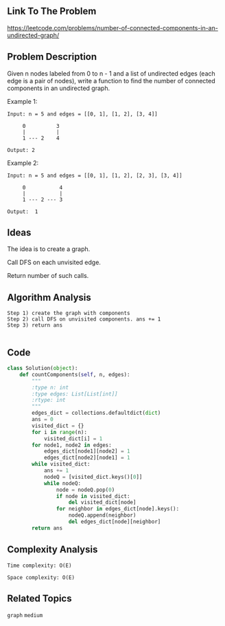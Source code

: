 ## Link To The Problem 
https://leetcode.com/problems/number-of-connected-components-in-an-undirected-graph/

## Problem Description

Given n nodes labeled from 0 to n - 1 and a list of undirected edges (each edge is a pair of nodes), write a function to find the number of connected components in an undirected graph.

Example 1:
```
Input: n = 5 and edges = [[0, 1], [1, 2], [3, 4]]

     0          3
     |          |
     1 --- 2    4 

Output: 2
```
Example 2:
```
Input: n = 5 and edges = [[0, 1], [1, 2], [2, 3], [3, 4]]

     0           4
     |           |
     1 --- 2 --- 3

Output:  1
```
## Ideas

The idea is to create a graph.

Call DFS on each unvisited edge.

Return number of such calls.

## Algorithm Analysis
```
Step 1) create the graph with components
Step 2) call DFS on unvisited components. ans += 1
Step 3) return ans


```
## Code
```py
class Solution(object):
    def countComponents(self, n, edges):
        """
        :type n: int
        :type edges: List[List[int]]
        :rtype: int
        """
        edges_dict = collections.defaultdict(dict)
        ans = 0
        visited_dict = {}
        for i in range(n):
            visited_dict[i] = 1
        for node1, node2 in edges:
            edges_dict[node1][node2] = 1
            edges_dict[node2][node1] = 1
        while visited_dict:
            ans += 1
            nodeQ = [visited_dict.keys()[0]]
            while nodeQ:   
                node = nodeQ.pop(0)
                if node in visited_dict:
                    del visited_dict[node]
                for neighbor in edges_dict[node].keys():
                    nodeQ.append(neighbor)
                    del edges_dict[node][neighbor]
        return ans
```
## Complexity Analysis
```
Time complexity: O(E)

Space complexity: O(E)
```
## Related Topics
```graph``` ```medium```




